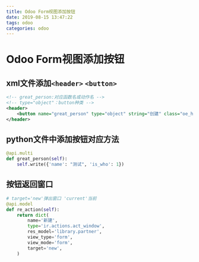 ```yaml
---
title: Odoo Form视图添加按钮
date: 2019-08-15 13:47:22
tags: odoo
categories: odoo
---
```


# Odoo Form视图添加按钮

## xml文件添加`<header>` `<button>`

```xml
<!-- great_person:对应函数名或动作名 -->
<!-- type="object"：button种类 -->
<header>
    <button name="great_person" type="object" string="创建" class="oe_highlight" />
</header>
```
## python文件中添加按钮对应方法

```python
@api.multi
def great_person(self):
    self.write({'name': "测试", 'is_who': 1})
```

## 按钮返回窗口

```python
# target='new'弹出窗口 'current'当前 
@api.model
def re_action(self):
    return dict(
        name='新建',
        type='ir.actions.act_window',
        res_model='library.partner',
        view_type='form',
        view_mode='form',
        target='new',
    )
```